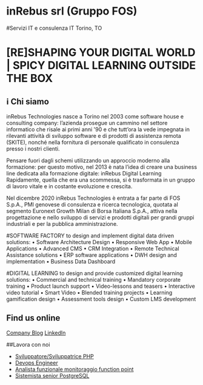 

# inRebus srl (Gruppo FOS)
#Servizi IT e consulenza IT Torino, TO

# [RE]SHAPING YOUR DIGITAL WORLD | SPICY DIGITAL LEARNING OUTSIDE THE BOX

## :information_source: Chi siamo
inRebus Technologies nasce a Torino nel 2003 come software house e consulting company: l’azienda prosegue un cammino nel settore informatico che risale ai primi anni '90 e che tutt’ora la vede impegnata in rilevanti attività di sviluppo software e di prodotti di assistenza remota (SKITE), nonché nella fornitura di personale qualificato in consulenza presso i nostri clienti.
 
Pensare fuori dagli schemi utilizzando un approccio moderno alla formazione: per questo motivo, nel 2013 è nata l’idea di creare una business line dedicata alla formazione digitale: inRebus Digital Learning
Rapidamente, quella che era una scommessa, si è trasformata in un gruppo di lavoro vitale e in costante evoluzione e crescita.
 
Nel dicembre 2020 inRebus Technologies è entrata a far parte di FOS S.p.A., PMI genovese di consulenza e ricerca tecnologica, quotata al segmento Euronext Growth Milan di Borsa Italiana S.p.A., attiva nella progettazione e nello sviluppo di servizi e prodotti digitali per grandi gruppi industriali e per la pubblica amministrazione. 

#SOFTWARE FACTORY
to design and implement digital
data driven solutions:
• Software Architecture Design
• Responsive Web App
• Mobile Applications
• Advanced CMS
• CRM Integration
• Remote Technical Assistance solutions
• ERP software applications
• DWH design and implementation
• Business Data Dashboard


#DIGITAL LEARNING
to design and provide customized
digital learning solutions:
• Commercial and technical training
• Mandatory corporate training
• Product launch support
• Video-lessons and teasers
• Interactive video tutorial
• Smart Video
• Blended training projects
• Learning gamification design
• Assessment tools design
• Custom LMS development


## Find us online
[Company Blog](https://www.inrebus.it/)
[LinkedIn](https://www.linkedin.com/company/inrebus-s.r.l./about/)


##Lavora con noi
- [Sviluppatore/Sviluppatrice PHP](https://www.iprogrammatori.it/lavoro/ricerca_sviluppatore-sviluppatrice-php-torino_152316.aspx)
- [Devops Engineer](https://www.iprogrammatori.it/lavoro/ricerca_devops-engineer-roma_152366.aspx)
- [Analista funzionale monitoraggio function point](https://www.iprogrammatori.it/lavoro/ricerca_analista-funzionale-roma_152677.aspx)
- [Sistemista senior PostgreSQL](https://www.iprogrammatori.it/lavoro/ricerca_sistemista-senior-postgresql-roma_152644.aspx)
